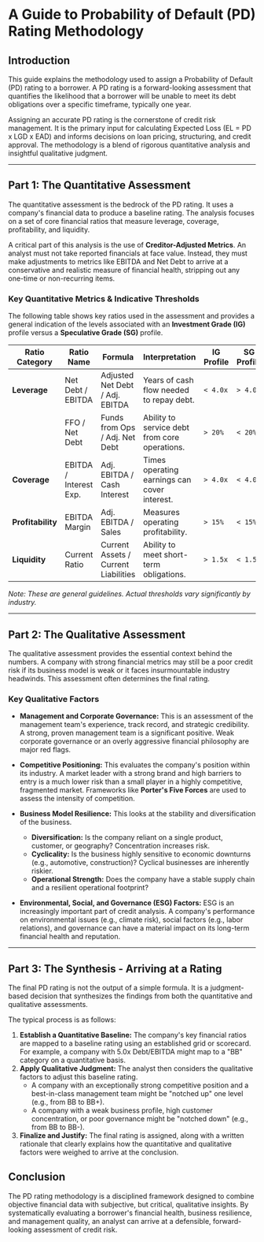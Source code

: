 # A Guide to Probability of Default (PD) Rating Methodology

## Introduction

This guide explains the methodology used to assign a Probability of Default (PD) rating to a borrower. A PD rating is a forward-looking assessment that quantifies the likelihood that a borrower will be unable to meet its debt obligations over a specific timeframe, typically one year.

Assigning an accurate PD rating is the cornerstone of credit risk management. It is the primary input for calculating Expected Loss (EL = PD x LGD x EAD) and informs decisions on loan pricing, structuring, and credit approval. The methodology is a blend of rigorous quantitative analysis and insightful qualitative judgment.

---

## Part 1: The Quantitative Assessment

The quantitative assessment is the bedrock of the PD rating. It uses a company's financial data to produce a baseline rating. The analysis focuses on a set of core financial ratios that measure leverage, coverage, profitability, and liquidity.

A critical part of this analysis is the use of **Creditor-Adjusted Metrics**. An analyst must not take reported financials at face value. Instead, they must make adjustments to metrics like EBITDA and Net Debt to arrive at a conservative and realistic measure of financial health, stripping out any one-time or non-recurring items.

### Key Quantitative Metrics & Indicative Thresholds

The following table shows key ratios used in the assessment and provides a general indication of the levels associated with an **Investment Grade (IG)** profile versus a **Speculative Grade (SG)** profile.

| Ratio Category     | Ratio Name              | Formula                                  | Interpretation                                      | IG Profile | SG Profile |
| ------------------ | ----------------------- | ---------------------------------------- | --------------------------------------------------- | ---------- | ---------- |
| **Leverage**       | Net Debt / EBITDA       | Adjusted Net Debt / Adj. EBITDA          | Years of cash flow needed to repay debt.            | `< 4.0x`   | `> 4.0x`   |
|                    | FFO / Net Debt          | Funds from Ops / Adj. Net Debt           | Ability to service debt from core operations.       | `> 20%`    | `< 20%`    |
| **Coverage**       | EBITDA / Interest Exp.  | Adj. EBITDA / Cash Interest              | Times operating earnings can cover interest.        | `> 4.0x`   | `< 4.0x`   |
| **Profitability**  | EBITDA Margin           | Adj. EBITDA / Sales                      | Measures operating profitability.                   | `> 15%`    | `< 15%`    |
| **Liquidity**      | Current Ratio           | Current Assets / Current Liabilities     | Ability to meet short-term obligations.             | `> 1.5x`   | `< 1.5x`   |

*Note: These are general guidelines. Actual thresholds vary significantly by industry.*

---

## Part 2: The Qualitative Assessment

The qualitative assessment provides the essential context behind the numbers. A company with strong financial metrics may still be a poor credit risk if its business model is weak or it faces insurmountable industry headwinds. This assessment often determines the final rating.

### Key Qualitative Factors

*   **Management and Corporate Governance:** This is an assessment of the management team's experience, track record, and strategic credibility. A strong, proven management team is a significant positive. Weak corporate governance or an overly aggressive financial philosophy are major red flags.

*   **Competitive Positioning:** This evaluates the company's position within its industry. A market leader with a strong brand and high barriers to entry is a much lower risk than a small player in a highly competitive, fragmented market. Frameworks like **Porter's Five Forces** are used to assess the intensity of competition.

*   **Business Model Resilience:** This looks at the stability and diversification of the business.
    *   **Diversification:** Is the company reliant on a single product, customer, or geography? Concentration increases risk.
    *   **Cyclicality:** Is the business highly sensitive to economic downturns (e.g., automotive, construction)? Cyclical businesses are inherently riskier.
    *   **Operational Strength:** Does the company have a stable supply chain and a resilient operational footprint?

*   **Environmental, Social, and Governance (ESG) Factors:** ESG is an increasingly important part of credit analysis. A company's performance on environmental issues (e.g., climate risk), social factors (e.g., labor relations), and governance can have a material impact on its long-term financial health and reputation.

---

## Part 3: The Synthesis - Arriving at a Rating

The final PD rating is not the output of a simple formula. It is a judgment-based decision that synthesizes the findings from both the quantitative and qualitative assessments.

The typical process is as follows:
1.  **Establish a Quantitative Baseline:** The company's key financial ratios are mapped to a baseline rating using an established grid or scorecard. For example, a company with 5.0x Debt/EBITDA might map to a "BB" category on a quantitative basis.
2.  **Apply Qualitative Judgment:** The analyst then considers the qualitative factors to adjust this baseline rating.
    *   A company with an exceptionally strong competitive position and a best-in-class management team might be "notched up" one level (e.g., from BB to BB+).
    *   A company with a weak business profile, high customer concentration, or poor governance might be "notched down" (e.g., from BB to BB-).
3.  **Finalize and Justify:** The final rating is assigned, along with a written rationale that clearly explains how the quantitative and qualitative factors were weighed to arrive at the conclusion.

## Conclusion

The PD rating methodology is a disciplined framework designed to combine objective financial data with subjective, but critical, qualitative insights. By systematically evaluating a borrower's financial health, business resilience, and management quality, an analyst can arrive at a defensible, forward-looking assessment of credit risk.
